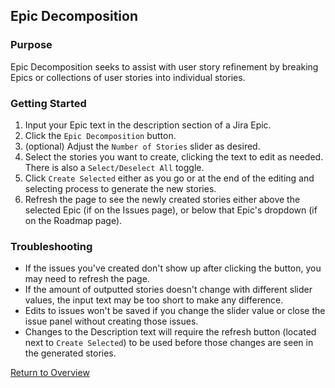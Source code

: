 ## Epic Decomposition  
### Purpose  
Epic Decomposition seeks to assist with user story refinement by breaking Epics or collections of user stories into individual stories.  

### Getting Started  
1. Input your Epic text in the description section of a Jira Epic.
2. Click the `Epic Decomposition` button.
3. (optional) Adjust the `Number of Stories` slider as desired.
4. Select the stories you want to create, clicking the text to edit as needed. There is also a `Select/Deselect All` toggle.
5. Click `Create Selected` either as you go or at the end of the editing and selecting process to generate the new stories.
6. Refresh the page to see the newly created stories either above the selected Epic (if on the Issues page), or below that Epic's dropdown (if on the Roadmap page).

### Troubleshooting  
- If the issues you've created don't show up after clicking the button, you may need to refresh the page.
- If the amount of outputted stories doesn't change with different slider values, the input text may be too short to make any difference.
- Edits to issues won't be saved if you change the slider value or close the issue panel without creating those issues.
- Changes to the Description text will require the refresh button (located next to `Create Selected`) to be used before those changes are seen in the generated stories.
 
   
   
 [Return to Overview](https://aricmonary.github.io/AI4AgileJiraCloudApp/)
